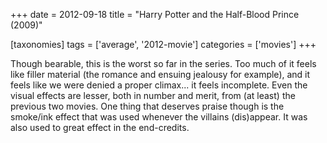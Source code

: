 +++
date = 2012-09-18
title = "Harry Potter and the Half-Blood Prince (2009)"

[taxonomies]
tags = ['average', '2012-movie']
categories = ['movies']
+++

Though bearable, this is the worst so far in the series. Too much of it
feels like filler material (the romance and ensuing jealousy for
example), and it feels like we were denied a proper climax... it feels
incomplete. Even the visual effects are lesser, both in number and
merit, from (at least) the previous two movies. One thing that deserves
praise though is the smoke/ink effect that was used whenever the
villains (dis)appear. It was also used to great effect in the
end-credits.
